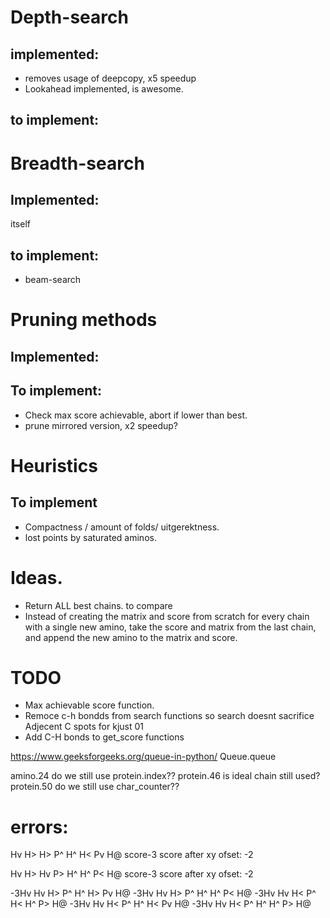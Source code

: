 # Depth-search

## implemented:
- removes usage of deepcopy, x5 speedup
- Lookahead implemented, is awesome.

## to implement:


# Breadth-search

## Implemented:

itself

## to implement:
- beam-search


# Pruning methods

## Implemented:

## To implement:
- Check max score achievable, abort if lower than best.
- prune mirrored version, x2 speedup?

# Heuristics

## To implement
- Compactness / amount of folds/ uitgerektness.
- lost points by saturated aminos.


# Ideas.

- Return ALL best chains. to compare
- Instead of creating the matrix and score from scratch for every chain with a single new amino, take the score and matrix from the last chain, and append the new amino to the matrix and score.



# TODO
- Max achievable score function.
- Remoce c-h bondds from search functions so search doesnt sacrifice Adjecent C spots for kjust 01
- Add C-H bonds to get_score functions

https://www.geeksforgeeks.org/queue-in-python/  Queue.queue

amino.24 do we still use protein.index??
protein.46 is ideal chain still used?
protein.50 do we still use char_counter??



# errors:

Hv H> H> P^ H^ H< Pv H@ score-3
score after xy ofset: -2

Hv H> Hv P> H^ H^ P< H@ score-3
score after xy ofset: -2


-3Hv Hv H> P^ H^ H> Pv H@
-3Hv Hv H> P^ H^ H^ P< H@
-3Hv Hv H< P^ H< H^ P> H@
-3Hv Hv H< P^ H^ H< Pv H@
-3Hv Hv H< P^ H^ H^ P> H@
